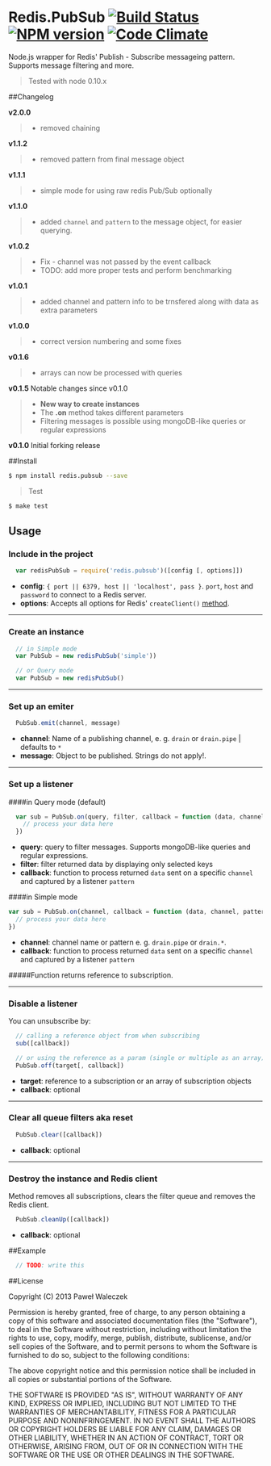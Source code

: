 # Redis.PubSub [![Build Status](https://travis-ci.org/pwaleczek/redis.pubsub.png)](https://travis-ci.org/pwaleczek/redis.pubsub) [![NPM version](https://badge.fury.io/js/redis.pubsub.png)](http://badge.fury.io/js/redis.pubsub) [![Code Climate](https://codeclimate.com/github/pwaleczek/redis.pubsub.png)](https://codeclimate.com/github/pwaleczek/redis.pubsub)

Node.js wrapper for Redis' Publish - Subscribe messageing pattern.
Supports message filtering and more.

  > Tested with node 0.10.x

##Changelog

__v2.0.0__
>  * removed chaining

__v1.1.2__
>  * removed pattern from final message object

__v1.1.1__
>  * simple mode for using raw redis Pub/Sub optionally

__v1.1.0__
>  * added `channel` and `pattern` to the message object, for easier querying.

__v1.0.2__
>  * Fix - channel was not passed by the event callback
>  * TODO: add more proper tests and perform benchmarking

__v1.0.1__
>  * added channel and pattern info to be trnsfered along with data as extra parameters

__v1.0.0__
> * correct version numbering and some fixes

__v0.1.6__
>  * arrays can now be processed with queries

__v0.1.5__ Notable changes since v0.1.0
>  * __New way to create instances__
>  * The __.on__ method takes different parameters
>  * Filtering messages is possible using mongoDB-like queries or regular expressions

__v0.1.0__ Initial forking release

##Install

  ```bash
  $ npm install redis.pubsub --save
  ```

  > Test

  ```bash
  $ make test
  ```

## Usage

### Include in the project

```javascript
  var redisPubSub = require('redis.pubsub')([config [, options]])
```

  * __config__: `{ port || 6379, host || 'localhost', pass }`. `port`, `host` and `password` to connect to a Redis server.
  * __options__: Accepts all options for Redis' `createClient()` [method](http://github.com/mranney/node_redis#rediscreateclientport-host-options).

---
### Create an instance

```javascript
  // in Simple mode
  var PubSub = new redisPubSub('simple'))

  // or Query mode
  var PubSub = new redisPubSub()
```

---
### Set up an emiter

```javascript
  PubSub.emit(channel, message)
```

  * __channel__: Name of a publishing channel, e. g. `drain` or `drain.pipe` | defaults to `*`
  * __message__: Object to be published. Strings do not apply!.

---
### Set up a listener

####in Query mode (default)

```javascript
  var sub = PubSub.on(query, filter, callback = function (data, channel, pattern) {
    // process your data here
  })
```
  * __query__: query to filter messages. Supports mongoDB-like queries and regular expressions.
  * __filter__: filter returned data by displaying only selected keys
  * __callback__: function to process returned `data` sent on a specific `channel` and captured by a listener `pattern`


####in Simple mode
  ```javascript
  var sub = PubSub.on(channel, callback = function (data, channel, pattern) {
    // process your data here
  })
```

  * __channel__: channel name or pattern e. g. `drain.pipe` or `drain.*`.
  * __callback__: function to process returned `data` sent on a specific `channel` and captured by a listener `pattern`


#####Function returns reference to subscription.


---
### Disable a listener

You can unsubscribe by:

```javascript
  // calling a reference object from when subscribing
  sub([callback])

  // or using the reference as a param (single or multiple as an array)
  PubSub.off(target[, callback])
```

  * __target__: reference to a subscription or an array of subscription objects
  * __callback__: optional

---
### Clear all queue filters aka reset

```javascript
  PubSub.clear([callback])
```

  * __callback__: optional

---
### Destroy the instance and Redis client

Method removes all subscriptions, clears the filter queue and removes the Redis client.

```javascript
  PubSub.cleanUp([callback])
```

  * __callback__: optional

##Example

```javascript
  // TODO: write this
```

##License

Copyright (C) 2013 Paweł Waleczek

Permission is hereby granted, free of charge, to any person obtaining a copy of this software and associated documentation files (the "Software"), to deal in the Software without restriction, including without limitation the rights to use, copy, modify, merge, publish, distribute, sublicense, and/or sell copies of the Software, and to permit persons to whom the Software is furnished to do so, subject to the following conditions:

The above copyright notice and this permission notice shall be included in all copies or substantial portions of the Software.

THE SOFTWARE IS PROVIDED "AS IS", WITHOUT WARRANTY OF ANY KIND, EXPRESS OR IMPLIED, INCLUDING BUT NOT LIMITED TO THE WARRANTIES OF MERCHANTABILITY, FITNESS FOR A PARTICULAR PURPOSE AND NONINFRINGEMENT. IN NO EVENT SHALL THE AUTHORS OR COPYRIGHT HOLDERS BE LIABLE FOR ANY CLAIM, DAMAGES OR OTHER LIABILITY, WHETHER IN AN ACTION OF CONTRACT, TORT OR OTHERWISE, ARISING FROM, OUT OF OR IN CONNECTION WITH THE SOFTWARE OR THE USE OR OTHER DEALINGS IN THE SOFTWARE.
